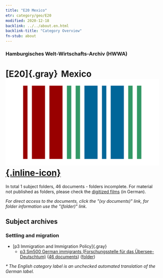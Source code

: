 ```yaml
---
title: "E20 Mexico"
etr: category/geo/E20
modified: 2020-12-18
backlink: ../../about.en.html
backlink-title: "Category Overview"
fn-stub: about
---
```


### Hamburgisches Welt-Wirtschafts-Archiv (HWWA)
# [E20]{.gray}&#8201; Mexico&#160; [![Wikidata item](/images/Wikidata-logo.svg){.inline-icon}](http://www.wikidata.org/entity/Q96)





In total 1 subject folders, 46 documents - folders incomplete.
For material not published as folders, please check the [digitized films](/film/h1_sh) (in German).

_For direct access to the documents, click the "(xy documents)" link, for folder information use the "(folder)" link._

## Subject archives



### Settling and migration

- [p3 Immigration and Immigration Policy]{.gray}
  - [p3 Sm500 German immigrants (Forschungsstelle für das Übersee-Deutschtum)](../../../subject/about.en.html#p3_Sm500) (<a href="https://dfg-viewer.de/show/?tx_dlf[id]=https://pm20.zbw.eu/mets/sh/1416xx/141657/1459xx/145921/public.mets.en.xml" target="_blank">46 documents</a>) ([folder](http://purl.org/pressemappe20/folder/sh/141657,145921))


_* The English category label is an unchecked automated translation of the German label._

